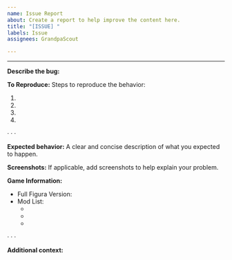 ```yaml
---
name: Issue Report
about: Create a report to help improve the content here.
title: "[ISSUE] "
labels: Issue
assignees: GrandpaScout

---
```


<!--`GS_LIBNAME` or *Avatar Name* or General-->
----------

**Describe the bug:**
<!--A clear and concise description of what the bug is.-->

**To Reproduce:**
Steps to reproduce the behavior:
1. <!--Step 1-->
2. <!--Step 2-->
3. <!--Step 3-->
4. <!--Step 4-->
· · ·

**Expected behavior:**
A clear and concise description of what you expected to happen.

**Screenshots:**
If applicable, add screenshots to help explain your problem.

**Game Information:**
- Full Figura Version: <!--0.0.8+1.18, 0.0.7+1.17, etc.-->
- Mod List: <!--Either put a link here, or use the list below.-->
  - <!--Mod 1-->
  - <!--Mod 2-->
  - <!--Mod 3-->
· · ·

**Additional context:**
<!--Add any other context about the problem here.-->
